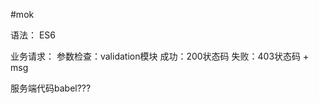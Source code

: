 #mok

语法：
    ES6

业务请求：
    参数检查：validation模块
    成功：200状态码
    失败：403状态码 + msg
 
 服务端代码babel???
 
 
